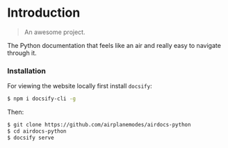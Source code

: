 # Introduction

> An awesome project.

The Python documentation that feels like an air and really easy to navigate through it.

### Installation

For viewing the website locally first install `docsify`:

```bash
$ npm i docsify-cli -g
```

Then:

```bash
$ git clone https://github.com/airplanemodes/airdocs-python
$ cd airdocs-python
$ docsify serve
```
